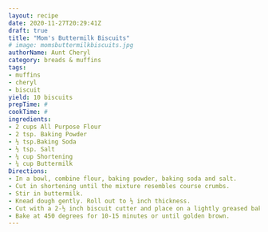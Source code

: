 ```yaml
--- 
layout: recipe 
date: 2020-11-27T20:29:41Z 
draft: true 
title: "Mom's Buttermilk Biscuits" 
# image: momsbuttermilkbiscuits.jpg 
authorName: Aunt Cheryl 
category: breads & muffins 
tags: 
- muffins 
- cheryl 
- biscuit 
yield: 10 biscuits 
prepTime: # 
cookTime: # 
ingredients: 
- 2 cups All Purpose Flour 
- 2 tsp. Baking Powder 
- ½ tsp.Baking Soda 
- ½ tsp. Salt 
- ¼ cup Shortening 
- ¼ cup Buttermilk 
Directions: 
- In a bowl, combine flour, baking powder, baking soda and salt. 
- Cut in shortening until the mixture resembles course crumbs. 
- Stir in buttermilk. 
- Knead dough gently. Roll out to ½ inch thickness. 
- Cut with a 2-½ inch biscuit cutter and place on a lightly greased baking sheet. 
- Bake at 450 degrees for 10-15 minutes or until golden brown. 
---
```

